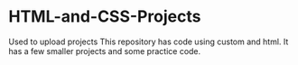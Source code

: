 # HTML-and-CSS-Projects
Used to upload projects
This repository has code using custom and html. It has a few smaller projects and some practice code.
